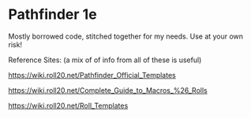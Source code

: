 # Pathfinder 1e
Mostly borrowed code, stitched together for my needs.  Use at your own risk!

Reference Sites: (a mix of of info from all of these is useful)

https://wiki.roll20.net/Pathfinder_Official_Templates

https://wiki.roll20.net/Complete_Guide_to_Macros_%26_Rolls

https://wiki.roll20.net/Roll_Templates
